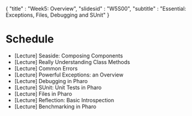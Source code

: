 {"title" : "Week5: Overview","slidesid" : "W5S00","subtitle" : "Essential: Exceptions, Files, Debugging and SUnit"}# Schedule- \[Lecture\] Seaside: Composing Components- \[Lecture\] Really Understanding Class Methods- \[Lecture\] Common Errors- \[Lecture\] Powerful Exceptions: an Overview- \[Lecture\] Debugging in Pharo- \[Lecture\] SUnit: Unit Tests in Pharo- \[Lecture\] Files in Pharo- \[Lecture\] Reflection: Basic Introspection- \[Lecture\] Benchmarking in Pharo